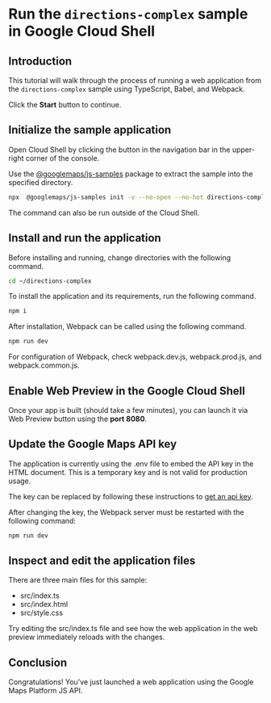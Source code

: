 # Run the `directions-complex` sample in Google Cloud Shell

<walkthrough-tutorial-duration duration="10"/>

## Introduction

This tutorial will walk through the process of running a web application from
the `directions-complex` sample using TypeScript, Babel, and Webpack.

Click the **Start** button to continue.

## Initialize the sample application

Open Cloud Shell by clicking the
<walkthrough-cloud-shell-icon></walkthrough-cloud-shell-icon> button in the
navigation bar in the upper-right corner of the console.

Use the [@googlemaps/js-samples](https://www.npmjs.com/package/@googlemaps/js-samples) package to 
extract the sample into the specified directory.

```bash
npx  @googlemaps/js-samples init -v --no-open --no-hot directions-complex ~/directions-complex
```

The command can also be run outside of the Cloud Shell.

## Install and run the application

Before installing and running, change directories with the following command.

```bash
cd ~/directions-complex
```

To install the application and its requirements, run the following command.

```bash
npm i
```

After installation, Webpack can be called using the following command.

```bash
npm run dev
```

For configuration of Webpack, check
<walkthrough-editor-open-file filePath="directions-complex/webpack.dev.js">webpack.dev.js</walkthrough-editor-open-file>,
<walkthrough-editor-open-file filePath="directions-complex/webpack.prod.js">webpack.prod.js</walkthrough-editor-open-file>,
and
<walkthrough-editor-open-file filePath="directions-complex/webpack.common.js">webpack.common.js</walkthrough-editor-open-file>.

## Enable Web Preview in the Google Cloud Shell

Once your app is built (should take a few minutes), you can launch it via
<walkthrough-spotlight-pointer target="cloudshell" spotlightId="devshell-web-preview-button">Web
Preview button</walkthrough-spotlight-pointer> using the **port 8080**.

## Update the Google Maps API key

The application is currently using the
<walkthrough-editor-open-file filePath="directions-complex/.env">.env</walkthrough-editor-open-file>
file to embed the API key in the HTML document. This is a temporary key and is
not valid for production usage.

The key can be replaced by following these instructions to
[get an api key](https://developers.google.com/maps/documentation/javascript/get-api-key).

After changing the key, the Webpack server must be restarted with the following
command:

```bash
npm run dev
```

## Inspect and edit the application files

There are three main files for this sample:

*   <walkthrough-editor-open-file filePath="directions-complex/src/index.ts">src/index.ts</walkthrough-editor-open-file>
*   <walkthrough-editor-open-file filePath="directions-complex/src/index.html">src/index.html</walkthrough-editor-open-file>
*   <walkthrough-editor-open-file filePath="directions-complex/src/style.css">src/style.css</walkthrough-editor-open-file>

Try editing the <walkthrough-editor-open-file filePath="directions-complex/src/index.ts">src/index.ts</walkthrough-editor-open-file> file and see how the web application in the web preview immediately reloads with the changes.

## Conclusion

<walkthrough-conclusion-trophy></walkthrough-conclusion-trophy>

Congratulations! You've just launched a web application using the Google Maps
Platform JS API.
